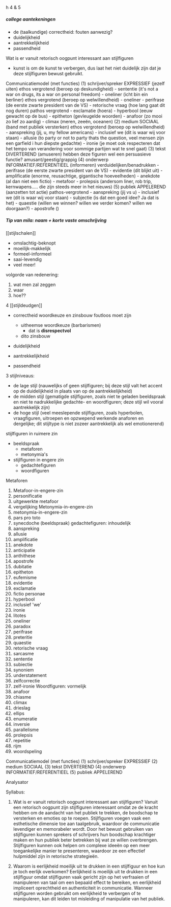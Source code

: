 h 4 & 5

##### college aantekeningen
- de (taalkundige) correctheid: fouten aanwezig?
- duidelijkheid
- aantrekkelijkheid
- passendheid

Wat is er vanuit retorisch oogpunt interessant aan stijlfiguren
- kunst is om de kunst te verbergen, dus laat het niet duidelijk zijn dat je deze stijlfiguren bewust gebruikt.

Communicatiemodel (met functies)
(1) schrijver/spreker EXPRESSIEF (jezelf uiten)
	ethos vergrotend (beroep op deskundigheid)
		- sententie (it's not a war on drugs, its a war on personal freedom)
		- oneliner (icht bin ein berliner)
	ethos vergrotend (beroep op welwillendheid)
		- oneliner
		- perifrase (de eerste zwarte president van de VS)
		- retorische vraag (hoe lang gaat dit nog duren)
	pathos vergrotend
		- exclamatie (hoera)
		- hyperbool (eeuw gewacht op de bus)
		- epitheton (gevleugelde woorden)
		- anafoor (zo mooi zo lief zo aardig)
		- climax (meren, zeeën, oceanen)
(2) medium SOCIAAL (band met publiek versterken)
	ethos vergrotend (beroep op welwillendheid)
		- aanspreking (jij, u, my fellow americans)
		- inclusief we (dit is waar wij voor staan)
		- allusie (to party or not to party thats the question, veel mensen zijn een garfield i hun diepste gedachte)
		- ironie (je moet ook respecteren dat het tempo van verandering voor sommige partijen wat te snel gaat)
(3) tekst DIVERTEREND (amuseren)
	hebben deze figuren wel een persuasieve functie?
		amusant/geestig/grappig
(4) onderwerp INFORMATIEF/REFERENTIEEL (informeren)
	verduidelijken/benadrukken
	- perifrase (de eerste zwarte president van de VS)
	- evidentie (dit blijkt uit)
	- amplificatie (enorme, reusachtige, gigantische hoeveelheden)
	- anekdote (al dan niet een fictio)
	- metafoor
	- prolepsis (andersom liner, rob trip, kernwapens..... die zijn steeds meer in het nieuws)
(5) publiek APPELEREND (aanzetten tot actie)
	pathos-vergrotend
		- aanspreking (jij vs u)
		- inclusief we (dit is waar wij voor staan)
		- subjectie (is dat een goed idee? Ja dat is het)
		- quaestie (willen we winnen? willen we verder komen? willen we doorgaan?)
		- apostrofe ()

##### Tip van mila: naam + korte vaste omschrijving

[[stijlschalen]]
- omslachtig-beknopt
- moeilijk-makkelijk
- formeel-informeel
- saai-levendig
- veel meer!

volgorde van redenering:
1. wat men zal zeggen
2. waar
3. hoe??

4 [[stijldeudgen]]
- correctheid
	woordkeuze en zinsbouw foutloos moet zijn
	- uitheemse woordkeuze (barbarismen)
		- dat is **disrespectvol**
	- dito zinsbouw

- duidelijkheid
- aantrekkelijkheid
- passendheid


3 stijlniveaus:
- de lage stijl (nauwelijks of geen stijlfiguren; bij deze stijl valt het accent op de duidelijkheid in plaats van op de aantrekkelijkheid)
- de midden stijl (gematigde stijlfiguren, zoals niet te geladen beeldspraak en niet te nadrukkelijke gedachte- en woordfiguren; deze stijl wil vooral aantrekkelijk zijn)
- de hoge stijl (veel meeslepende stijlfiguren, zoals hyperbolen, vraagfiguren, uitroepen en opzwepend werkende anaforen en dergelijke; dit stijltype is niet zozeer aantrekkelijk als wel emotionerend)

stijlfiguren in ruimere zin
- beeldspraak
	- metaforen
	- metonymia's
- stijlfiguren in engere zin
	- gedachtefiguren
	- woordfiguren

Metaforen
1. Metafoor-in-engere-zin
2. personificatie
3. uitgewerkte metafoor
4. vergelijking
Metonymia-in-engere-zin
5. metonymia-in-engere-zin
6. pars pro toto
7. synecdoche (beeldspraak)
gedachtefiguren: inhoudelijk
8. aanspreking
9. allusie
10. amplificatie
11. anekdote
12. anticipatie
13. anthithese
14. apostrofe
15. dubitatie
16. epitheton
17. eufemisme
18. evidentie
19. exclamatie
20. fictio personae
21. hyperbool
22. inclusief 'we'
23. ironie
24. litotes
25. oneliner
26. paradox
27. perifrase
28. preteritie
29. quaestie
30. retorische vraag
31. sarcasme
32. sententie
33. subiectie
34. synoniem
35. understatement
36. zelfcorrectie
37. zelf-ironie
Woordfiguren: vormelijk
38. anafoor
39. chiasme
40. climax
41. drieslag
42. ellips
43. enumeratie
44. inversie
45. parallelisme
46. prolepsis
47. repetitie
48. rijm
49. woordspeling

Communicatiemodel (met functies)
(1) schrijver/spreker EXPRESSIEF
(2) medium SOCIAAL
(3) tekst DIVERTEREND
(4) onderwerp INFORMATIEF/REFERENTIEEL
(5) publiek APPELEREND

Analysator



Syllabus:
1. Wat is er vanuit retorisch oogpunt interessant aan stijlfiguren? 
Vanuit een retorisch oogpunt zijn stijlfiguren interessant omdat ze de kracht hebben om de aandacht van het publiek te trekken, de boodschap te versterken en emoties op te roepen. Stijlfiguren voegen vaak een esthetische dimensie toe aan taalgebruik, waardoor de communicatie levendiger en memorabeler wordt. Door het bewust gebruiken van stijlfiguren kunnen sprekers of schrijvers hun boodschap krachtiger maken en hun publiek beter betrekken bij wat ze willen overbrengen. Stijlfiguren kunnen ook helpen om complexe ideeën op een meer toegankelijke manier te presenteren, waardoor ze een effectief hulpmiddel zijn in retorische strategieën.
    


2. Waarom is eerlijkheid moeilijk uit te drukken in een stijlfiguur en hoe kun je toch eerlijk overkomen?
Eerlijkheid is moeilijk uit te drukken in een stijlfiguur omdat stijlfiguren vaak gericht zijn op het verfraaien of manipuleren van taal om een bepaald effect te bereiken, en eerlijkheid impliceert oprechtheid en authenticiteit in communicatie. Wanneer stijlfiguren worden gebruikt om eerlijkheid te verbergen of te manipuleren, kan dit leiden tot misleiding of manipulatie van het publiek.